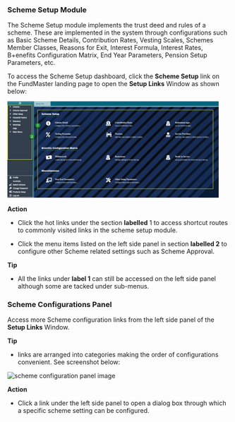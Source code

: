 ### Scheme Setup Module

The Scheme Setup module implements the trust deed and rules of a scheme. These are implemented in the system through configurations such as Basic Scheme Details, Contribution Rates, Vesting Scales, Schemes Member Classes, Reasons for
Exit, Interest Formula, Interest Rates, B+enefits Configuration Matrix, End Year Parameters, Pension Setup Parameters, etc.

To access the Scheme Setup dashboard, click the **Scheme Setup** link on the FundMaster landing page to open the **Setup Links** Window as shown below:

<img  alt="scheme setup dashboard image" width="95%" height="auto"  class="center"  src="../media2/schemeM44.jpg">  


**Action**

-   Click the hot links under the section **labelled** 1 to access shortcut routes to commonly visited links in the scheme setup module.

-   Click the menu items listed on the left side panel in section **labelled 2** to configure other Scheme related settings such as Scheme Approval.
  

**Tip**

- All the links under **label 1** can still be accessed on the left side panel although some are tacked under sub-menus.


### Scheme Configurations Panel

Access more Scheme configuration links from the left side panel of the **Setup Links** Window.

**Tip**
- links are arranged into categories making the order of configurations convenient. See screenshot below:

<img  alt="scheme configuration panel image" width="60%" height="auto"  class="center"  src="../media2/schemeM69.png">  


**Action**

-	Click a link under the left side panel to open a dialog box through which a specific scheme setting can be configured.